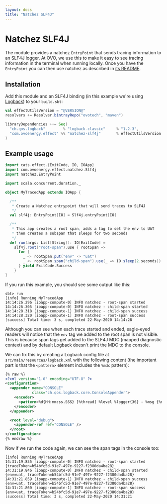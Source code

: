 ```yaml
---
layout: docs
title: "Natchez SLF4J"
---
```



# Natchez SLF4J

The module provides a natchez `EntryPoint` that sends tracing information to an
SLF4J logger. At OVO, we use this to make it easy to see tracing information in
the terminal when running locally. Once you have the `EntryPoint` you can then
use natchez as described in [its
README](https://github.com/tpolecat/natchez/blob/master/README.md).

## Installation

Add this module and an SLF4J binding (in this example we're using
[Logback](http://logback.qos.ch/)) to your `build.sbt`:

```scala
val effectUtilsVersion = "@VERSION@"
resolvers += Resolver.bintrayRepo("ovotech", "maven")

libraryDependencies ++= Seq(
  "ch.qos.logback"        % "logback-classic"     % "1.2.3",
  "com.ovoenergy.effect" %% "natchez-slf4j"       % effectUtilsVersion
)

```

## Example usage

```scala mdoc
import cats.effect.{ExitCode, IO, IOApp}
import com.ovoenergy.effect.natchez.Slf4j
import natchez.EntryPoint

import scala.concurrent.duration._

object MyTracedApp extends IOApp {

  /**
   * Create a Natchez entrypoint that will send traces to SLF4J
   */
  val slf4j: EntryPoint[IO] = Slf4j.entryPoint[IO]

  /**
   * This app creates a root span, adds a tag to set the env to UAT
   * then creates a subspan that sleeps for two seconds
   */
  def run(args: List[String]): IO[ExitCode] =
    slf4j.root("root-span").use { rootSpan =>
      for {
        _ <- rootSpan.put("env" -> "uat")
        _ <- rootSpan.span("child-span").use(_ => IO.sleep(2.seconds))
      } yield ExitCode.Success
    }
}
```

If you run this example, you should see some output like this:

```
sbt> run
[info] Running MyTracedApp
14:14:26.296 [ioapp-compute-0] INFO natchez - root-span started
14:14:26.305 [ioapp-compute-0] INFO natchez - child-span started
14:14:28.318 [ioapp-compute-1] INFO natchez - child-span success
14:14:28.320 [ioapp-compute-1] INFO natchez - root-span success
[success] Total time: 3 s, completed 22-May-2020 14:14:28
```

Although you can see when each trace started and ended, eagle-eyed readers will
notice that the `env` tag we added to the root span is not visible. This is
because span tags get added to the SLF4J MDC (mapped diagnostic context) and by
default Logback doesn't print the MDC to the console.

We can fix this by creating a Logback config file at
`src/main/resources/logback.xml` with the following content (the important part
is that the `<pattern>` element includes the `%mdc` pattern):

```xml
{% raw %}
<?xml version="1.0" encoding="UTF-8" ?>
<configuration>
  <appender name="CONSOLE"
		    class="ch.qos.logback.core.ConsoleAppender">
    <encoder>
      <pattern>%d{HH:mm:ss.SSS} [%thread] %level %logger{36} - %msg {%mdc}%n</pattern>
    </encoder>
  </appender>

  <root level="debug">
	<appender-ref ref="CONSOLE" />
  </root>
</configuration>
{% endraw %}
```

Now if we run the code again, we can see the span tags in the console too:

```
[info] Running MyTracedApp
14:31:19.835 [ioapp-compute-0] INFO natchez - root-span started {traceToken=b54bfc5d-91e7-497e-9227-f2380da4ba28}
14:31:19.846 [ioapp-compute-0] INFO natchez - child-span started {env=uat, traceToken=b54bfc5d-91e7-497e-9227-f2380da4ba28}
14:31:21.859 [ioapp-compute-1] INFO natchez - child-span success {env=uat, traceToken=b54bfc5d-91e7-497e-9227-f2380da4ba28}
14:31:21.860 [ioapp-compute-1] INFO natchez - root-span success {env=uat, traceToken=b54bfc5d-91e7-497e-9227-f2380da4ba28}
[success] Total time: 3 s, completed 22-May-2020 14:31:21
```
